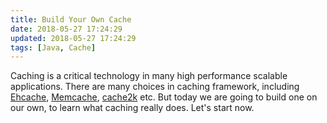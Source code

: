 ```yaml
---
title: Build Your Own Cache
date: 2018-05-27 17:24:29
updated: 2018-05-27 17:24:29
tags: [Java, Cache]
---
```


Caching is a critical technology in many high performance scalable applications. There are many choices in caching framework, including [Ehcache](http://www.ehcache.org/), [Memcache](https://memcached.org/), [cache2k](https://cache2k.org/) etc. But today we are going to build one on our own, to learn what caching really does. Let's start now.

